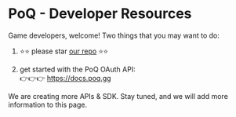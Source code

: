 # PoQ - Developer Resources

Game developers, welcome! Two things that you may want to do:

1) ⭐⭐ please star [our repo](https://github.com/weiks/poq-oauth) ⭐⭐

2) get started with the PoQ OAuth API:\
👉👉👉 https://docs.poq.gg

We are creating more APIs & SDK. Stay tuned, and we will add more information to this page.

